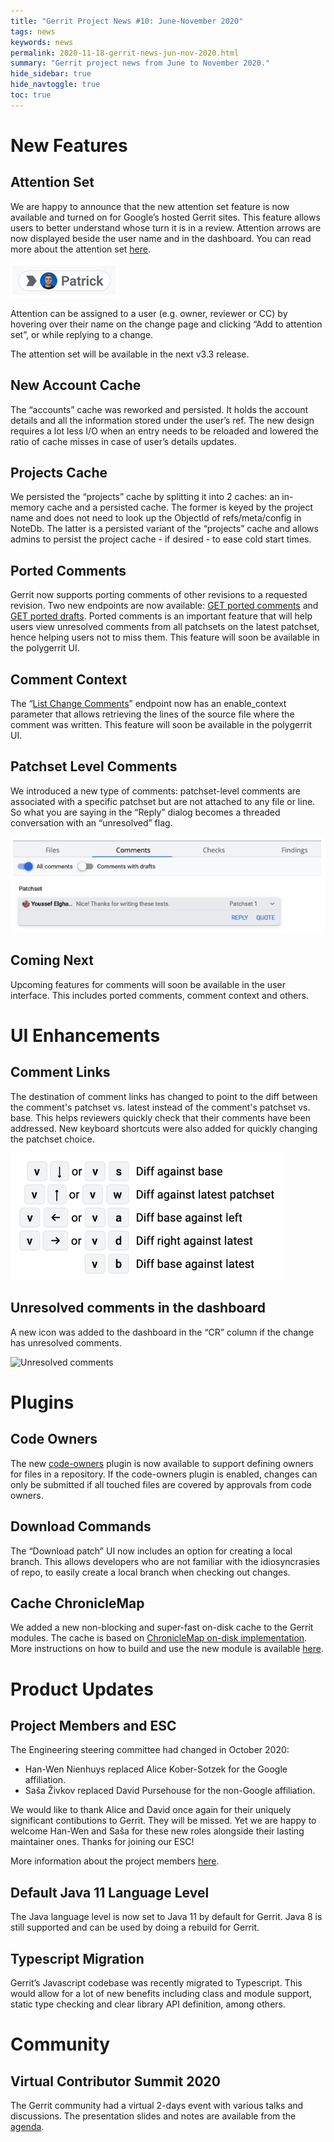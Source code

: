 ```yaml
---
title: "Gerrit Project News #10: June-November 2020"
tags: news
keywords: news
permalink: 2020-11-18-gerrit-news-jun-nov-2020.html
summary: "Gerrit project news from June to November 2020."
hide_sidebar: true
hide_navtoggle: true
toc: true
---
```


# New Features

## Attention Set

We are happy to announce that the new attention set feature is now available and
turned on for Google’s hosted Gerrit sites. This feature allows users to better
understand whose turn it is in a review. Attention arrows are now displayed
beside the user name and in the dashboard. You can read more about the attention
set
[here](https://gerrit-review.googlesource.com/Documentation/user-attention-set.html#_interaction).

![Attention set arrow](/images/news-jun-nov-2020-attention-set-arrow.png)

Attention can be assigned to a user (e.g. owner, reviewer or CC) by hovering
over their name on the change page and clicking “Add to attention set”, or while
replying to a change.

The attention set will be available in the next v3.3 release.

## New Account Cache

The “accounts” cache was reworked and persisted. It holds the account details
and all the information stored under the user’s ref. The new design requires a
lot less I/O when an entry needs to be reloaded and lowered the ratio of cache
misses in case of user’s details updates.

## Projects Cache

We persisted the “projects” cache by splitting it into 2 caches: an in-memory
cache and a persisted cache. The former is keyed by the project name and does
not need to look up the ObjectId of refs/meta/config in NoteDb. The latter is a
persisted variant of the “projects” cache and allows admins to persist the
project cache - if desired - to ease cold start times.

## Ported Comments

Gerrit now supports porting comments of other revisions to a requested revision.
Two new endpoints are now available: [GET ported
comments](https://gerrit-review.googlesource.com/Documentation/rest-api-changes.html#get-ported-comments)
and [GET ported
drafts](https://gerrit-review.googlesource.com/Documentation/rest-api-changes.html#get-ported-drafts).
Ported comments is an important feature that will help users view unresolved
comments from all patchsets on the latest patchset, hence helping users not to
miss them.  This feature will soon be available in the polygerrit UI.

## Comment Context

The “[List Change
Comments](https://gerrit-review.googlesource.com/Documentation/rest-api-changes.html#list-change-comments)”
endpoint now has an enable_context parameter that allows retrieving the lines of
the source file where the comment was written.  This feature will soon be
available in the polygerrit UI.

## Patchset Level Comments

We introduced a new type of comments: patchset-level comments are associated
with a specific patchset but are not attached to any file or line. So what you
are saying in the “Reply” dialog becomes a threaded conversation with an
“unresolved” flag.

![Patchset level comment](/images/news-jun-nov-2020-patchset-level-comment.png)

## Coming Next

Upcoming features for comments will soon be available in the user interface.
This includes ported comments, comment context and others.

# UI Enhancements

## Comment Links

The destination of comment links has changed to point to the diff between the
comment's patchset vs. latest instead of the comment's patchset vs. base. This
helps reviewers quickly check that their comments have been addressed. New
keyboard shortcuts were also added for quickly changing the patchset choice.

![Diff keyboard shortcuts](/images/news-jun-nov-2020-diff-keyboard-shortcut.png)

## Unresolved comments in the dashboard

A new icon was added to the dashboard in the “CR” column if the change has
unresolved comments.

![Unresolved
comments](/images/news-jun-nov-2020-unresolved-comments-in-dashboard.png)

# Plugins

## Code Owners

The new [code-owners](https://gerrit.googlesource.com/plugins/code-owners)
plugin is now available to support defining owners for files in a repository. If
the code-owners plugin is enabled, changes can only be submitted if all touched
files are covered by approvals from code owners.

## Download Commands

The “Download patch” UI now includes an option for creating a local branch. This
allows developers who are not familiar with the idiosyncrasies of repo, to
easily create a local branch when checking out changes.

## Cache ChronicleMap

We added a new non-blocking and super-fast on-disk cache to the Gerrit modules.
The cache is based on [ChronicleMap on-disk
implementation](https://github.com/OpenHFT/Chronicle-Map). More instructions on
how to build and use the new module is available
[here](https://gerrit.googlesource.com/modules/cache-chroniclemap/).

# Product Updates

## Project Members and ESC

The Engineering steering committee had changed in October 2020:

* Han-Wen Nienhuys replaced Alice Kober-Sotzek for the Google affiliation.
* Saša Živkov replaced David Pursehouse for the non-Google affiliation.

We would like to thank Alice and David once again for their uniquely significant
contibutions to Gerrit. They will be missed. Yet we are happy to welcome Han-Wen
and Saša for these new roles alongside their lasting maintainer ones. Thanks for
joining our ESC!

More information about the project members
[here](https://gerritcodereview.com/members.html#engineering-steering-committee).

## Default Java 11 Language Level

The Java language level is now set to Java 11 by default for Gerrit. Java 8 is
still supported and can be used by doing a rebuild for Gerrit.

## Typescript Migration

Gerrit’s Javascript codebase was recently migrated to Typescript. This would
allow for a lot of new benefits including class and module support, static type
checking and clear library API definition, among others.

# Community

## Virtual Contributor Summit 2020

The Gerrit community had a virtual 2-days event with various talks and
discussions. The presentation slides and notes are available from the
[agenda](https://docs.google.com/document/d/1WauJfNxracjBK3PxuVnwNIppESGMBtZwxMYjxxeDN6M).

